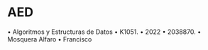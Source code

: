 # AED
• Algoritmos y Estructuras de Datos
• K1051.
• 2022
• 2038870.
• Mosquera Alfaro
• Francisco 
